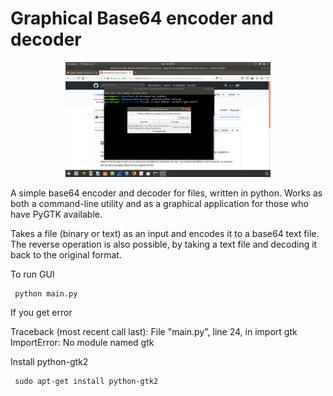 Graphical Base64 encoder and decoder
===================
<p align="center"><img width="65%" alt="GUI Interface" src="https://raw.githubusercontent.com/Aayush-Security/Base64-encoder-decoder/master/Screenshot%20from%202018-06-23%2016-58-44.png"></p>

A simple base64 encoder and decoder for files, written in python. 
Works as both a command-line utility and as a graphical application for those 
who have PyGTK available.

Takes a file (binary or text) as an input and encodes it to a base64 text file.
The reverse operation is also possible, by taking a text file and decoding it
back to the original format.

To run GUI

```
 python main.py
```
If you get error

Traceback (most recent call last):
  File "main.py", line 24, in <module>
    import gtk
ImportError: No module named gtk
  
  Install python-gtk2
  
```
 sudo apt-get install python-gtk2
```



